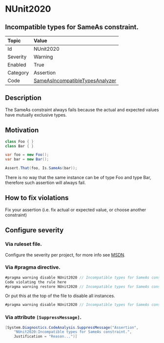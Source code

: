 # NUnit2020

## Incompatible types for SameAs constraint.

| Topic    | Value
| :--      | :--
| Id       | NUnit2020
| Severity | Warning
| Enabled  | True
| Category | Assertion
| Code     | [SameAsIncompatibleTypesAnalyzer](https://github.com/nunit/nunit.analyzers/blob/master/src/nunit.analyzers/SameAsIncompatibleTypes/SameAsIncompatibleTypesAnalyzer.cs)

## Description

The SameAs constraint always fails because the actual and expected values have mutually exclusive types.

## Motivation

```csharp
class Foo { }
class Bar { }

var foo = new Foo();
var bar = new Bar();

Assert.That(foo, Is.SameAs(bar));
```

There is no way that the same instance can be of type Foo and type Bar, therefore such assertion will always fail.

## How to fix violations

Fix your assertion (i.e. fix actual or expected value, or choose another constraint)

<!-- start generated config severity -->
## Configure severity

### Via ruleset file.

Configure the severity per project, for more info see [MSDN](https://msdn.microsoft.com/en-us/library/dd264949.aspx).

### Via #pragma directive.

```csharp
#pragma warning disable NUnit2020 // Incompatible types for SameAs constraint.
Code violating the rule here
#pragma warning restore NUnit2020 // Incompatible types for SameAs constraint.
```

Or put this at the top of the file to disable all instances.

```csharp
#pragma warning disable NUnit2020 // Incompatible types for SameAs constraint.
```

### Via attribute `[SuppressMessage]`.

```csharp
[System.Diagnostics.CodeAnalysis.SuppressMessage("Assertion",
    "NUnit2020:Incompatible types for SameAs constraint.",
    Justification = "Reason...")]
```
<!-- end generated config severity -->
